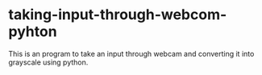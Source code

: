 # taking-input-through-webcom-pyhton
This is an program to take an input through webcam and converting it into grayscale using python.
